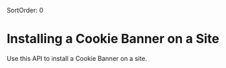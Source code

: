 SortOrder: 0
# Installing a Cookie Banner on a Site

Use this API to install a Cookie Banner on a site.